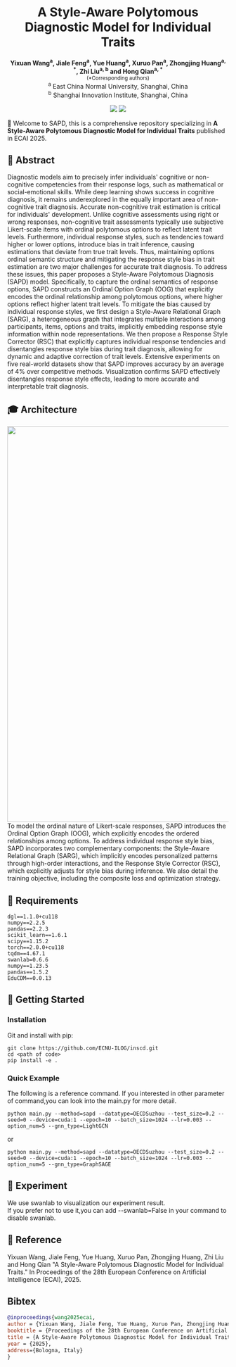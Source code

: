 <div align="center">

# A Style-Aware Polytomous Diagnostic Model for Individual Traits

**Yixuan Wang<sup>a</sup>, Jiale Feng<sup>a</sup>, Yue Huang<sup>a</sup>, Xuruo Pan<sup>a</sup>,
Zhongjing Huang<sup>a, *</sup>, Zhi Liu<sup>a, b</sup> and
Hong Qian<sup>a, *</sup>**<br>
<small>(*Corresponding authors)</small><br>
<sup>a</sup> East China Normal University, Shanghai, China<br>
<sup>b</sup> Shanghai Innovation Institute, Shanghai, China<br>

<a href='https://github.com/yxwang19/SAPD'><img src='https://img.shields.io/badge/Project-Page-green'></a>
<a href='paper/main.pdf'><img src='https://img.shields.io/badge/Paper-PDF-orange'></a>


</div>
<!-- markdown break: force parser to end html block -->

🎉 Welcome to SAPD, this is a comprehensive repository specializing in
**A Style-Aware Polytomous Diagnostic Model for Individual Traits** published in ECAI 2025.

## 🔔 Abstract
Diagnostic models aim to precisely infer individuals' cognitive&nbsp;or non-cognitive competencies from their response logs, such&nbsp;as mathematical or social-emotional skills. While deep learning shows&nbsp;success in cognitive diagnosis, it remains underexplored in the&nbsp;equally important area of non-cognitive trait diagnosis. Accurate non-cognitive&nbsp;trait estimation is critical for individuals' development. Unlike cognitive&nbsp;assessments using right or wrong responses, non-cognitive trait assessments&nbsp;typically use subjective Likert-scale items with ordinal polytomous options&nbsp;to reflect latent trait levels. Furthermore, individual response styles,&nbsp;such as tendencies toward higher or lower options, introduce bias in&nbsp;trait inference, causing estimations that deviate from true trait levels.&nbsp;Thus, maintaining options ordinal semantic structure and mitigating the&nbsp;response style bias in trait estimation are two major challenges for&nbsp;accurate trait diagnosis. To address these issues, this paper proposes&nbsp;a Style-Aware Polytomous Diagnosis (SAPD) model. Specifically, to capture&nbsp;the ordinal semantics of response options, SAPD constructs an Ordinal&nbsp;Option Graph (OOG) that explicitly encodes the ordinal relationship among&nbsp;polytomous options, where higher options reflect higher latent trait levels.&nbsp;To mitigate the bias caused by individual response styles, we first design&nbsp;a Style-Aware Relational Graph (SARG), a heterogeneous graph that integrates&nbsp;multiple interactions among participants, items, options and traits, implicitly&nbsp;embedding response style information within node representations. We then&nbsp;propose a Response Style Corrector (RSC) that explicitly captures individual&nbsp;response tendencies and disentangles response style bias during trait diagnosis,&nbsp;allowing for dynamic and adaptive correction of trait levels. Extensive&nbsp;experiments on five real-world datasets show that SAPD improves accuracy&nbsp;by an average of 4% over competitive methods. Visualization confirms&nbsp;SAPD effectively disentangles response style effects, leading to more&nbsp;accurate and interpretable trait diagnosis.

## 🎓 Architecture
 <div align="center">

<img src='asset/SAPD.svg' width=900 />
</div>
To model the ordinal nature of Likert-scale responses, SAPD introduces the Ordinal Option Graph (OOG), which explicitly encodes the ordered relationships among options. To address individual response style bias, SAPD incorporates two complementary components: the Style-Aware Relational Graph (SARG), which implicitly encodes personalized patterns through high-order interactions, and the Response Style Corrector (RSC), which explicitly adjusts for style bias during inference. We also detail the training objective, including the composite loss and optimization strategy.

## 📖 Requirements
```shell
dgl==1.1.0+cu118
numpy==2.2.5
pandas==2.2.3
scikit_learn==1.6.1
scipy==1.15.2
torch==2.0.0+cu118
tqdm==4.67.1
swanlab=0.6.6
numpy==1.23.5
pandas==1.5.2
EduCDM==0.0.13
```
 

## 🚀 Getting Started
### Installation
Git and install with pip:
```
git clone https://github.com/ECNU-ILOG/inscd.git
cd <path of code>
pip install -e .
```
### Quick Example
The following is a reference command. If you interested in other parameter of command,you can look into the main.py for more detail.
```
python main.py --method=sapd --datatype=OECDSuzhou --test_size=0.2 --seed=0 --device=cuda:1 --epoch=10 --batch_size=1024 --lr=0.003 --option_num=5 --gnn_type=LightGCN
```
or
```
python main.py --method=sapd --datatype=OECDSuzhou --test_size=0.2 --seed=0 --device=cuda:1 --epoch=10 --batch_size=1024 --lr=0.003 --option_num=5 --gnn_type=GraphSAGE
```

## 👏 Experiment
We use swanlab to visualization our experiment result.  
If you prefer not to use it,you can add --swanlab=False in your command to disable swanlab.

## 💭 Reference 
Yixuan Wang, Jiale Feng, Yue Huang, Xuruo Pan, Zhongjing Huang, Zhi Liu and Hong Qian "A Style-Aware Polytomous Diagnostic Model for Individual Traits." In Proceedings of the 28th European Conference on Artificial Intelligence (ECAI), 2025.

## Bibtex
```bibtex
@inproceedings{wang2025ecai,
author = {Yixuan Wang, Jiale Feng, Yue Huang, Xuruo Pan, Zhongjing Huang, Zhi Liu and Hong Qian},
booktitle = {Proceedings of the 28th European Conference on Artificial Intelligence},
title = {A Style-Aware Polytomous Diagnostic Model for Individual Traits},
year = {2025},
address={Bologna, Italy}
}


